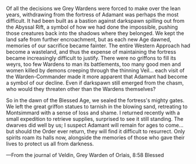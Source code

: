 Of all the decisions we Grey Wardens were forced to make over the lean years, withdrawing from the fortress of Adamant was perhaps the most difficult. It had been built as a bastion against darkspawn spilling out from the Abyssal Rift, a symbol of how we had done the impossible, pushing those creatures back into the shadows where they belonged. We kept the land safe from further encroachment, but as each new Age dawned, memories of our sacrifice became fainter. The entire Western Approach had become a wasteland, and thus the expense of maintaining the fortress became increasingly difficult to justify. There were no griffons to fill its weyrs, too few Wardens to man its battlements, too many good men and women killed by demons creeping through the thinning Veil... each visit of the Warden-Commander made it more apparent that Adamant had become a symbol of our decline. Even if darkspawn still emerged from the chasm, who would they threaten other than the Wardens themselves?

So in the dawn of the Blessed Age, we sealed the fortress's mighty gates. We left the great griffon statues to tarnish in the blowing sand, retreating to Montsimmard with a sense of loss and shame. I returned recently with a small expedition to retrieve supplies, surprised to see it still standing. The dwarves did well by us; I suspect Adamant will remain for ages to come... but should the Order ever return, they will find it difficult to resurrect. Only spirits roam its halls now, alongside the memories of those who gave their lives to protect us all from darkness.

—From the journal of Veldin, Grey Warden of Orlais, 8:58 Blessed
